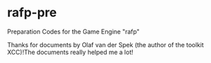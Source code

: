 # rafp-pre
Preparation Codes for the Game Engine "rafp"

Thanks for documents by Olaf van der Spek (the author of the toolkit XCC)!The documents really helped me a lot!

